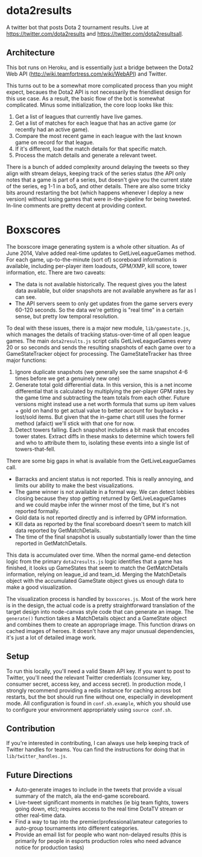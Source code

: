 dota2results
============

A twitter bot that posts Dota 2 tournament results. Live at https://twitter.com/dota2results and https://twitter.com/dota2resultsall. 

Architecture
------------

This bot runs on Heroku, and is essentially just a bridge between the Dota2 Web API (http://wiki.teamfortress.com/wiki/WebAPI) and Twitter.

This turns out to be a somewhat more complicated process than you might expect, becaues the Dota2 API is not necessarily the friendliest design for this use case. As a result, the basic flow of the bot is somewhat complicated. Minus some initialization, the core loop looks like this:

 1. Get a list of leagues that currently have live games.
 2. Get a list of matches for each league that has an active game (or recently had an active game).
 3. Compare the most recent game in each league with the last known game on record for that league.
 4. If it's different, load the match details for that specific match.
 5. Process the match details and generate a relevant tweet.

There is a bunch of added complexity around delaying the tweets so they align with stream delays, keeping track of the series status (the API only notes that a game is part of a series, but doesn't give you the current state of the series, eg 1-1 in a bo5, and other details. There are also some tricky bits around restarting the bot (which happens whenever I deploy a new version) without losing games that were in-the-pipeline for being tweeted. In-line comments are pretty decent at providing context.

Boxscores
=========

The boxscore image generating system is a whole other situation. As of June 2014, Valve added real-time updates to GetLiveLeagueGames method. For each game, up-to-the-minute (sort of) scoreboard information is available, including per-player item loadouts, GPM/XMP, kill score, tower information, etc. There are two caveats:

 * The data is not available historically. The request gives you the latest data available, but older snapshots are not available anywhere as far as I can see.
 * The API servers seem to only get updates from the game servers every 60-120 seconds. So the data we're getting is "real time" in a certain sense, but pretty low temporal resolution.

To deal with these issues, there is a major new module, `lib/gamestate.js`, which manages the details of tracking status-over-time of all open league games. The main `dota2results.js` script calls GetLiveLeagueGames every 20 or so seconds and sends the resulting snapshots of each game over to a GameStateTracker object for processing. The GameStateTracker has three major functions:

 1. Ignore duplicate snapshots (we generally see the same snapshot 4-6 times before we get a genuinely new one)
 2. Generate total gold differential data. In this version, this is a net income differential that is calculated by multiplying the per-player GPM rates by the game time and subtracting the team totals from each other. Future versions might instead use a net worth formula that sums up item values + gold on hand to get actual value to better account for buybacks + lost/sold items. But given that the in-game chart still uses the former method (afaict) we'll stick with that one for now.
 3. Detect towers falling. Each snapshot includes a bit mask that encodes tower states. Extract diffs in these masks to determine which towers fell and who to attribute them to, isolating these events into a single list of towers-that-fell. 

There are some big gaps in what is available from the GetLiveLeagueGames call.

 * Barracks and ancient status is not reported. This is really annoying, and limits our ability to make the best visualizations.
 * The game winner is not available in a formal way. We can detect lobbies closing because they stop getting returned by GetLiveLeagueGames and we could maybe infer the winner most of the time, but it's not reported formally.
 * Gold data is not reported directly and is inferred by GPM information.
 * Kill data as reported by the final scoreboard doesn't seem to match kill data reported by GetMatchDetails.
 * The time of the final snapshot is usually substantially lower than the time reported in GetMatchDetails.

This data is accumulated over time. When the normal game-end detection logic from the primary `dota2results.js` logic identifies that a game has finished, it looks up GameStates that seem to match the GetMatchDetails information, relying on league_id and team_id. Merging the MatchDetails object with the accumulated GameState object gives us enough data to make a good visualization.

The visualization process is handled by `boxscores.js`. Most of the work here is in the design, the actual code is a pretty straightforward translation of the target design into node-canvas style code that can generate an image. The `generate()` function takes a MatchDetails object and a GameState object and combines them to create an appropriage image. This function draws on cached images of heroes. It doesn't have any major unusual dependencies, it's just a lot of detailed image work.


Setup
-----

To run this locally, you'll need a valid Steam API key. If you want to post to Twitter, you'll need the relevant Twitter credentials (consumer key, consumer secret, access key, and access secret). In production mode, I strongly recommend providing a redis instance for caching across bot restarts, but the bot should run fine without one, especially in development mode. All configuration is found in `conf.sh.example`, which you should use to configure your environment appropriately using `source conf.sh`. 

Contribution
------------

If you're interested in contributing, I can always use help keeping track of Twitter handles for teams. You can find the instructions for doing that in `lib/twitter_handles.js`. 

Future Directions
-----------------

  * Auto-generate images to include in the tweets that provide a visual summary of the match, ala the end-game scoreboard.
  * Live-tweet significant moments in matches (ie big team fights, towers going down, etc); requires access to the real time DotaTV stream or other real-time data.
  * Find a way to tap into the premier/professional/amateur categories to auto-group tournaments into different categories.
  * Provide an email list for people who want non-delayed results (this is primarily for people in esports production roles who need advance notice for production tasks)
